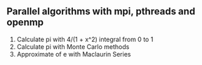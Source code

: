 ## Parallel algorithms with mpi, pthreads and openmp
1. Calculate pi with 4/(1 + x^2) integral from 0 to 1
2. Calculate pi with Monte Carlo methods
3. Approximate of e with Maclaurin Series
